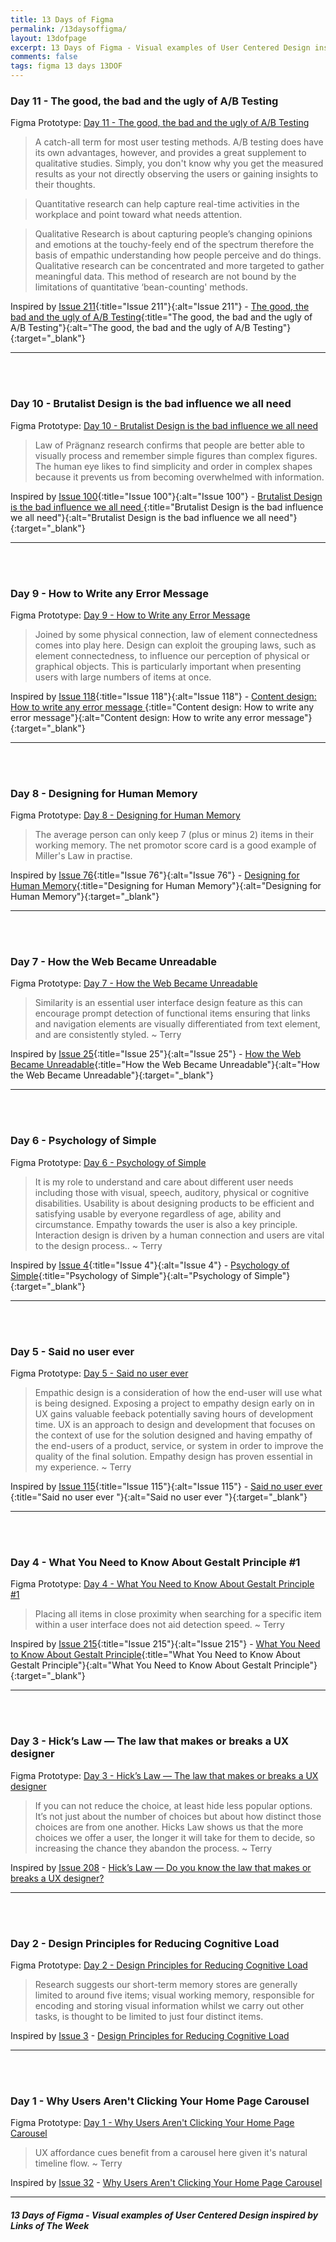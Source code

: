 ```yaml
---
title: 13 Days of Figma
permalink: /13daysoffigma/
layout: 13dofpage
excerpt: 13 Days of Figma - Visual examples of User Centered Design insipred by Links of The Week
comments: false
tags: figma 13 days 13DOF
---
```

### Day 11 - The good, the bad and the ugly of A/B Testing
Figma Prototype: <a href="13-days-of-figma-day-11-the-good-the-bad-and-the-ugly-of-a-b-testing/" title="Day 11 - The good, the bad and the ugly of A/B Testing" alt="Day 11 - The good, the bad and the ugly of A/B Testing">Day 11 - The good, the bad and the ugly of A/B Testing</a>

> A catch-all term for most user testing methods. A/B testing does have its own advantages, however, and provides a great supplement to qualitative studies. Simply, you don't know why you get the measured results as your not directly observing the users or gaining insights to their thoughts.

> Quantitative research can help capture real-time activities in the workplace and point toward what needs attention.

> Qualitative Research is about capturing people’s changing opinions and emotions at the touchy-feely end of the spectrum therefore the basis of empathic understanding how people perceive and do things.
Qualitative research can be concentrated and more targeted to gather meaningful data. This method of research are not bound by the limitations of quantitative ‘bean-counting' methods.

Inspired by [Issue 211](/issue-211-22-may-2020-a-b-testing-npm-yarn-seo-typography-sopranos/){:title="Issue 211"}{:alt="Issue 211"} - [The good, the bad and the ugly of A/B Testing](https://uxdesign.cc/the-good-the-bad-and-the-ugly-of-a-b-testing-clearleft-90d2f01efca8){:title="The good, the bad and the ugly of A/B Testing"}{:alt="The good, the bad and the ugly of A/B Testing"}{:target="_blank"}

---

<br><br>

### Day 10 - Brutalist Design is the bad influence we all need
Figma Prototype: <a href="/13-days-of-figma-day-10-brutalist-design-is-the-bad-influence-we-all-need/" title="Day 10 - Brutalist Design is the bad influence we all need" alt="Day 10 - Brutalist Design is the bad influence we all need">Day 10 - Brutalist Design is the bad influence we all need</a>

> Law of Prägnanz research confirms that people are better able to visually process and remember simple figures than complex figures. The human eye likes to find simplicity and order in complex shapes because it prevents us from becoming overwhelmed with information.

Inspired by [Issue 100](/issue-100-13-april-2018-brutalist-design-graphic-artist-illustration/){:title="Issue 100"}{:alt="Issue 100"} - [Brutalist Design is the bad influence we all need
](https://www.imaginarycloud.com/blog/why-we-need-web-brutalism/){:title="Brutalist Design is the bad influence we all need"}{:alt="Brutalist Design is the bad influence we all need"}{:target="_blank"}

---

<br><br>

### Day 9 - How to Write any Error Message
Figma Prototype: <a href="/13-days-of-figma-day-9-how-to-write-any-error-message/" title="Day 9 - How to Write any Error Message" alt="Day 9 - How to Write any Error Message">Day 9 - How to Write any Error Message</a>

> Joined by some physical connection, law of element connectedness comes into play here. Design can exploit the grouping laws, such as element connectedness, to influence our perception of physical or graphical objects. This is particularly important when presenting users with large numbers of items at once.

Inspired by [Issue 118](/issue-118-17-august-2018-dashboard-design-don-norman-errors/){:title="Issue 118"}{:alt="Issue 118"} - [Content design: How to write any error message
](https://medium.com/deliveroo-design/how-to-write-any-error-message-7a3348cce594){:title="Content design: How to write any error message"}{:alt="Content design: How to write any error message"}{:target="_blank"}

---

<br><br>

### Day 8 - Designing for Human Memory
Figma Prototype: <a href="/13-days-of-figma-day-8-designing-for-human-memory/" title="Day 8 - Designing for Human Memory" alt="Day 8 - Designing for Human Memory">Day 8 - Designing for Human Memory</a>

> The average person can only keep 7 (plus or minus 2) items in their working memory. The net promotor score card is a good example of Miller's Law in practise.

Inspired by [Issue 76](/issue-76-27-october-2017-artwork-halloween-human-memory/){:title="Issue 76"}{:alt="Issue 76"} - [Designing for Human Memory](https://uxplanet.org/designing-for-human-memory-a2cdc0b6a75a){:title="Designing for Human Memory"}{:alt="Designing for Human Memory"}{:target="_blank"}

---

<br><br>

### Day 7 - How the Web Became Unreadable
Figma Prototype: <a href="/13-days-of-figma-day-7-how-the-web-became-unreadable/" title="Day 7 - How the Web Became Unreadable" alt="Day 7 - PHow the Web Became Unreadable">Day 7 - How the Web Became Unreadable</a>

> Similarity is an essential user interface design feature as this can encourage prompt detection of functional items ensuring that links and navigation elements are visually differentiated from text element, and are consistently styled. ~ Terry

Inspired by [Issue 25](/issue-25-27-october-2016-design-freebies-icons/){:title="Issue 25"}{:alt="Issue 25"} - [How the Web Became Unreadable](https://www.wired.com/2016/10/how-the-web-became-unreadable){:title="How the Web Became Unreadable"}{:alt="How the Web Became Unreadable"}{:target="_blank"}

---

<br><br>

### Day 6 - Psychology of Simple
Figma Prototype: <a href="/13-days-of-figma-day-6-psychology-of-simple/" title="Day 6 - Psychology of Simple" alt="Day 6 - Psychology of Simple">Day 6 - Psychology of Simple</a>

> It is my role to understand and care about different user needs including those with visual, speech, auditory, physical or cognitive disabilities. Usability is about designing products to be efficient and satisfying usable by everyone regardless of age, ability and circumstance. Empathy towards the user is also a key principle. Interaction design is driven by a human connection and users are vital to the design process.. ~ Terry

Inspired by [Issue 4](/issue-4-10-march-2016/){:title="Issue 4"}{:alt="Issue 4"} - [Psychology of Simple](https://thenextweb.com/dd/2015/05/31/the-psychology-of-simple/){:title="Psychology of Simple"}{:alt="Psychology of Simple"}{:target="_blank"}

---

<br><br>
### Day 5 - Said no user ever
Figma Prototype: <a href="/13-days-of-figma-day-5-said-no-user-ever/" title="Day 5 - Said no user ever" alt="Day 5 - Said no user ever">Day 5 - Said no user ever</a>

> Empathic design is a consideration of how the end-user will use what is being designed. Exposing a project to empathy design early on in UX gains valuable feeback potentially saving hours of development time. UX is an approach to design and development that focuses on the context of use for the solution designed and having empathy of the end-users of a product, service, or system in order to improve the quality of the final solution. Empathy design has proven essential in my experience. ~ Terry

Inspired by [Issue 115](/issue-115-27-july-2018-geocities-search-y2k-misinformation/){:title="Issue 115"}{:alt="Issue 115"} - [Said no user ever ](https://uxplanet.org/what-you-need-to-know-about-gestalt-principle-c440f5d7fc1d){:title="Said no user ever "}{:alt="Said no user ever "}{:target="_blank"}

---

<br><br>

### Day 4 - What You Need to Know About Gestalt Principle #1

Figma Prototype: <a href="/13-days-of-figma-day-4-what-you-need-to-know-about-gestalt-principle-1/" title="Day 4 - What You Need to Know About Gestalt Principle #1" alt="Day 4 - What You Need to Know About Gestalt Principle #1">Day 4 - What You Need to Know About Gestalt Principle #1</a>

> Placing all items in close proximity when searching for a specific item within a user interface does not aid detection speed. ~ Terry

Inspired by [Issue 215](/issue-215-19-june-2020-gestalt-typography-ux-seo-analytics/){:title="Issue 215"}{:alt="Issue 215"} - [What You Need to Know About Gestalt Principle](https://uxplanet.org/what-you-need-to-know-about-gestalt-principle-c440f5d7fc1d){:title="What You Need to Know About Gestalt Principle"}{:alt="What You Need to Know About Gestalt Principle"}{:target="_blank"}

---

<br><br>

### Day 3 - Hick’s Law — The law that makes or breaks a UX designer

Figma Prototype: <a href="/13-days-of-figma-day-3-hick-s-law-the-law-that-makes-or-breaks-a-ux-designer/" title="Day 3 - Hick’s Law — The law that makes or breaks a UX designer" alt="Day 3 - Hick’s Law — The law that makes or breaks a UX designer">Day 3 - Hick’s Law — The law that makes or breaks a UX designer</a>

> If you can not reduce the choice, at least hide less popular options. It’s not just about the number of choices but about how distinct those choices are from one another. Hicks Law shows us that the more choices we offer a user, the longer it will take for them to decide, so increasing the chance they abandon the process. ~ Terry

Inspired by <a href="/issue-208-1-may-2020-times-new-arial-typography-fonts-hicks-law-ux-ucd-ghibli-beastie-boys/" alt="Issue 208" title="Issue 208">Issue 208</a> - <a href="https://uxdesign.cc/do-you-know-the-law-that-makes-or-breaks-a-ux-designer-hicks-law-6f2651400663" title="Hick’s Law — Do you know the law that makes or breaks a UX designer?" alt="Hick’s Law — Do you know the law that makes or breaks a UX designer?" target="_blank">Hick’s Law — Do you know the law that makes or breaks a UX designer?</a>

---

<br><br>

### Day 2 - Design Principles for Reducing Cognitive Load

Figma Prototype: <a href="/13-days-of-figma-day-2-design-principles-for-reducing-cognitive-load/" title="Day 2 - Design Principles for Reducing Cognitive Load" alt="Day 2 - Design Principles for Reducing Cognitive Load">Day 2 - Design Principles for Reducing Cognitive Load</a>

> Research suggests our short-term memory stores are generally limited to around five items; visual working memory, responsible for encoding and storing visual information whilst we carry out other tasks, is thought to be limited to just four distinct items.

Inspired by <a href="/issue-3-3-march-2016/" alt="Issue 3" title="Issue 3">Issue 3</a> - <a href="https://jonyablonski.com/articles/2015/design-principles-for-reducing-cognitive-load/" title="Design Principles for Reducing Cognitive Load" alt="Design Principles for Reducing Cognitive Load" target="_blank">Design Principles for Reducing Cognitive Load</a>

---

<br><br>

### Day 1 - Why Users Aren't Clicking Your Home Page Carousel

Figma Prototype: <a href="/13-days-of-figma-day-1-why-users-arent-clicking-your-home-page-carousel/" title="Day 1 - Why Users Aren't Clicking Your Home Page Carousel" alt="Day 1 - Why Users Aren't Clicking Your Home Page Carousel">Day 1 - Why Users Aren't Clicking Your Home Page Carousel</a>

> UX affordance cues benefit from a carousel here given it's natural timeline flow. ~ Terry

Inspired by <a href="/issue-32-15-december-2016-svg-ux-widget-grid/" alt="Issue 32" title="Issue 32">Issue 32</a> -  <a href="https://uxmovement.com/navigation/why-users-arent-clicking-your-home-page-carousel/" title="Why Users Aren't Clicking Your Home Page Carousel" alt="Why Users Aren't Clicking Your Home Page Carousel" target="_blank">Why Users Aren't Clicking Your Home Page Carousel</a>

---

##### 13 Days of Figma - Visual examples of User Centered Design inspired by Links of The Week